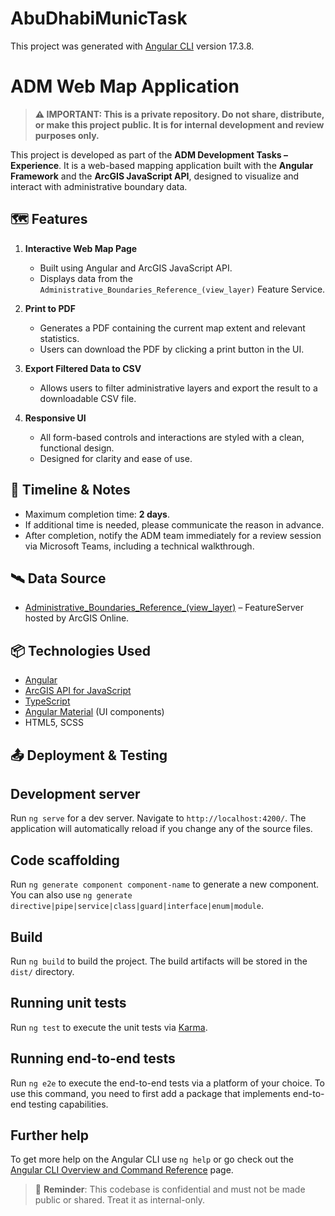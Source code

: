 # AbuDhabiMunicTask

This project was generated with [Angular CLI](https://github.com/angular/angular-cli) version 17.3.8.


# ADM Web Map Application

> **⚠️ IMPORTANT: This is a private repository. Do not share, distribute, or make this project public. It is for internal development and review purposes only.**

This project is developed as part of the **ADM Development Tasks – Experience**. It is a web-based mapping application built with the **Angular Framework** and the **ArcGIS JavaScript API**, designed to visualize and interact with administrative boundary data.

## 🗺️ Features

1. **Interactive Web Map Page**
   - Built using Angular and ArcGIS JavaScript API.
   - Displays data from the `Administrative_Boundaries_Reference_(view_layer)` Feature Service.

2. **Print to PDF**
   - Generates a PDF containing the current map extent and relevant statistics.
   - Users can download the PDF by clicking a print button in the UI.

3. **Export Filtered Data to CSV**
   - Allows users to filter administrative layers and export the result to a downloadable CSV file.

4. **Responsive UI**
   - All form-based controls and interactions are styled with a clean, functional design.
   - Designed for clarity and ease of use.

## 📅 Timeline & Notes

- Maximum completion time: **2 days**.
- If additional time is needed, please communicate the reason in advance.
- After completion, notify the ADM team immediately for a review session via Microsoft Teams, including a technical walkthrough.

## 🛰️ Data Source

- [Administrative_Boundaries_Reference_(view_layer)](https://www.arcgis.com) – FeatureServer hosted by ArcGIS Online.

## 📦 Technologies Used

- [Angular](https://angular.io/)
- [ArcGIS API for JavaScript](https://developers.arcgis.com/javascript/)
- [TypeScript](https://www.typescriptlang.org/)
- [Angular Material](https://material.angular.io/) (UI components)
- HTML5, SCSS

## 📤 Deployment & Testing


## Development server

Run `ng serve` for a dev server. Navigate to `http://localhost:4200/`. The application will automatically reload if you change any of the source files.

## Code scaffolding

Run `ng generate component component-name` to generate a new component. You can also use `ng generate directive|pipe|service|class|guard|interface|enum|module`.

## Build

Run `ng build` to build the project. The build artifacts will be stored in the `dist/` directory.

## Running unit tests

Run `ng test` to execute the unit tests via [Karma](https://karma-runner.github.io).

## Running end-to-end tests

Run `ng e2e` to execute the end-to-end tests via a platform of your choice. To use this command, you need to first add a package that implements end-to-end testing capabilities.

## Further help

To get more help on the Angular CLI use `ng help` or go check out the [Angular CLI Overview and Command Reference](https://angular.io/cli) page.

> 🛑 **Reminder**: This codebase is confidential and must not be made public or shared. Treat it as internal-only.
